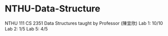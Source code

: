 # NTHU-Data-Structure
NTHU 111 CS 2351 Data Structures taught by Professor (陳宜欣)
Lab 1: 10/10
Lab 2: 1/5
Lab 5: 4/5
